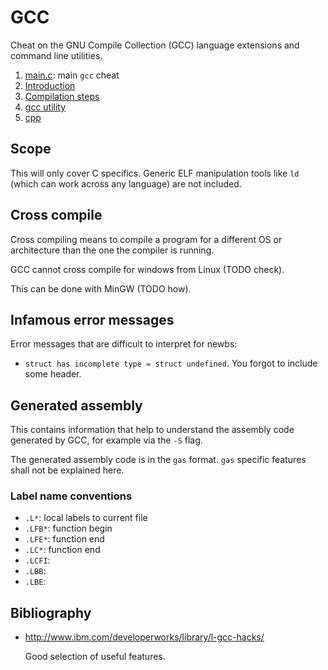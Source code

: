 # GCC

Cheat on the GNU Compile Collection (GCC) language extensions and command line utilities.

1. [main.c](main.c): main `gcc` cheat
1. [Introduction](introduction.md)
1. [Compilation steps](compilation-steps.md)
1. [gcc utility](gcc-utility.md)
1. [cpp](cpp.md)

## Scope

This will only cover C specifics. Generic ELF manipulation tools like `ld` (which can work across any language) are not included.

## Cross compile

Cross compiling means to compile a program for a different OS or architecture than the one the compiler is running.

GCC cannot cross compile for windows from Linux (TODO check).

This can be done with MinGW (TODO how).

## Infamous error messages

Error messages that are difficult to interpret for newbs:

- `struct has incomplete type = struct undefined`. You forgot to include some header.

## Generated assembly

This contains information that help to understand the assembly code generated by GCC, for example via the `-S` flag.

The generated assembly code is in the `gas` format. `gas` specific features shall not be explained here.

### Label name conventions

- `.L*`: local labels to current file
- `.LFB*`: function begin
- `.LFE*`: function end
- `.LC*`: function end
- `.LCFI`:
- `.LBB`:
- `.LBE`:

## Bibliography

-   <http://www.ibm.com/developerworks/library/l-gcc-hacks/>

    Good selection of useful features.
